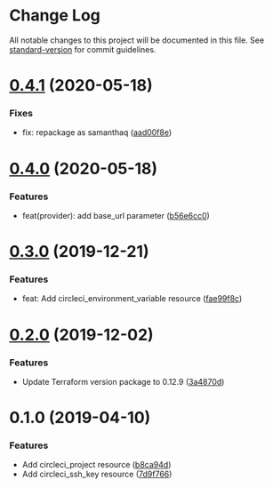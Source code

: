 # Change Log

All notable changes to this project will be documented in this file. See [standard-version](https://github.com/conventional-changelog/standard-version) for commit guidelines.

# [0.4.1](https://github.com/samanthaq/terraform-provider-circleci/compare/v0.4.0...v0.4.1) (2020-05-18)

### Fixes

* fix: repackage as samanthaq ([aad00f8e](https://github.com/samanthaq/terraform-provider-circleci/commit/aad00f8e))

# [0.4.0](https://github.com/samanthaq/terraform-provider-circleci/compare/v0.3.0...v0.4.0) (2020-05-18)

### Features

* feat(provider): add base_url parameter ([b56e6cc0](https://github.com/samanthaq/terraform-provider-circleci/commit/b56e6cc0))


# [0.3.0](https://github.com/samanthaq/terraform-provider-circleci/compare/v0.2.0...v0.3.0) (2019-12-21)


### Features

* feat: Add circleci_environment_variable resource ([fae99f8c](https://github.com/samanthaq/terraform-provider-circleci/commit/fae99f8c))



# [0.2.0](https://github.com/samanthaq/terraform-provider-circleci/compare/v0.1.0...v0.2.0) (2019-12-02)


### Features

* Update Terraform version package to 0.12.9 ([3a4870d](https://github.com/samanthaq/terraform-provider-circleci/commit/3a4870d))



# 0.1.0 (2019-04-10)


### Features

* Add circleci_project resource ([b8ca94d](https://github.com/samanthaq/terraform-provider-circleci/commit/b8ca94d))
* Add circleci_ssh_key resource ([7d9f766](https://github.com/samanthaq/terraform-provider-circleci/commit/7d9f766))
